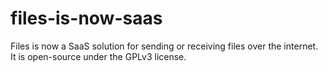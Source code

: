 # files-is-now-saas
Files is now a SaaS solution for sending or receiving files over the internet. It is open-source under the GPLv3 license.
